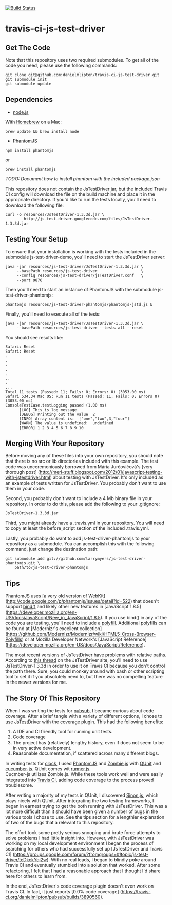 [![Build Status](https://travis-ci.org/danielmlipton/travis-ci-js-test-driver.png?branch=master)](https://travis-ci.org/danielmlipton/travis-ci-js-test-driver)

travis-ci-js-test-driver
========================

## Get The Code 

Note that this repository uses two required submodules.  To get all of the code
you need, please use the following commands:

```
git clone git@github.com:danielmlipton/travis-ci-js-test-driver.git
git submodule init
git submodule update
```

## Dependencies

 * [node.js](http://nodejs.org/)

With [Homebrew](http://mxcl.github.com/homebrew/) on a Mac:

```
brew update && brew install node
```

 * [PhantomJS](http://phantomjs.org/)

```
npm install phantomjs
```

or

```
brew install phantomjs
```

*TODO: Document how to install phantom with the included package.json*

This repository does not contain the JsTestDriver jar, but the included Travis
CI config will download the file on the build machine and place it in the 
appropriate directory.  If you'd like to run the tests locally, you'll need to
download the following file:

```
curl -o resources/JsTestDriver-1.3.3d.jar \
        http://js-test-driver.googlecode.com/files/JsTestDriver-1.3.3d.jar
```

## Testing Your Setup

To ensure that your installation is working with the tests included in the
submodule js-test-driver-demo, you'll need to start the JsTestDriver server:

```
java -jar resources/js-test-driver/JsTestDriver-1.3.3d.jar \
     --basePath resources/js-test-driver                   \
     --config resources/js-test-driver/jsTestDriver.conf   \
     --port 9876 
```

Then you'll need to start an instance of PhantomJS with the submodule
js-test-driver-phantomjs:

```
phantomjs resources/js-test-driver-phantomjs/phantomjs-jstd.js &
```

Finally, you'll need to execute all of the tests:

```
java -jar resources/js-test-driver/JsTestDriver-1.3.3d.jar \
     --basePath resources/js-test-driver --tests all --reset
```

You should see results like:

    Safari: Reset
    Safari: Reset
    .
    .
    .
    .
    .
    ..
    .
    ...
    Total 11 tests (Passed: 11; Fails: 0; Errors: 0) (3053.00 ms)
    Safari 534.34 Mac OS: Run 11 tests (Passed: 11; Fails: 0; Errors 0) (3053.00 ms)
    ConsoleTestCase.testLogging passed (1.00 ms)
          [LOG] This is log message.
          [DEBUG] Printing out the value  2
          [INFO] Array content is:  ["one","two",3,"four"]  
          [WARN] The value is undefined:  undefined
          [ERROR] 1 2 3 4 5 6 7 8 9 10

## Merging With Your Repository

Before moving any of these files into your own repository, you should note that
there is no src or lib directories included with this example.  The test code
was unceremoniously borrowed from Mária Jurčovičová's [very thorough post]
(http://meri-stuff.blogspot.com/2012/01/javascript-testing-with-jstestdriver.html)
about testing with JsTestDriver.  It's only included as an example of tests
written for JsTestDriver.  You probably don't want to use them in your code.

Second, you probably don't want to include a 4 Mb binary file in your repository.
In order to do this, please add the following to your .gitignore:

    JsTestDriver-1.3.3d.jar

Third, you might already have a .travis.yml in your repository.  You will need
to copy at least the before_script section of the included .travis.yml.

Lastly, you probably do want to add js-test-driver-phantomjs to your repository
as a submodole.  You can accomplish this with the following command, just change
the destination path:

```
git submodule add git://github.com/larrymyers/js-test-driver-phantomjs.git \
    path/to/js-test-driver-phantomjs
```

## Tips

PhantomJS uses [a very old version of WebKit]
(http://code.google.com/p/phantomjs/issues/detail?id=522) that doesn't support
[bind()](https://developer.mozilla.org/en-US/docs/JavaScript/Reference/Global_Objects/Function/bind)
and likely other new features in [JavaScript 1.8.5]
(https://developer.mozilla.org/en-US/docs/JavaScript/New_in_JavaScript/1.8.5).
If you use bind() in any of the code you are testing, you'll need to include
a [polyfill](https://developer.mozilla.org/en-US/docs/JavaScript/Reference/Global_Objects/Function/bind#Compatibility).
Additional polyfills can be found at [Modernizr's excellent collection]
(https://github.com/Modernizr/Modernizr/wiki/HTML5-Cross-Browser-Polyfills) or
at Mozilla Developer Network's [JavaScript Reference]
(https://developer.mozilla.org/en-US/docs/JavaScript/Reference).

The most recent versions of JsTestDriver have problems with relative paths.
According to [this thread](http://code.google.com/p/js-test-driver/issues/detail?id=223)
on the JsTestDriver site, you'll need to use JsTestDriver-1.3.3d in order to
use it on Travis CI because you don't control the path there.  Sure, you could
monkey around with bash or other scripting tool to set it if you absolutely need
to, but there was no compelling feature in the newer versions for me.

## The Story Of This Repository

When I was writing the tests for [pubsub](https://github.com/danielmlipton/pubsub),
I became curious about code coverage.  After a brief tangle with a variety of
different options, I chose to use [JsTestDriver](http://code.google.com/p/js-test-driver/)
with the coverage plugin.  This had the following benefits:

1.  A IDE and CI friendly tool for running unit tests.
2.  Code coverage
3.  The project has (relatively) lengthy history, even if does not seem to be in very active development.
4.  Reasonable documentation, if scattered across many different blogs.

In writing tests for [clock](https://github.com/danielmlipton/clock), I used
[PhantomJS](http://phantomjs.org/) and [Zombie.js](http://zombie.labnotes.org/)
with [QUnit](http://qunitjs.com/) and [cucumber-js](https://github.com/cucumber/cucumber-js).
QUnit comes wit [runner.js](https://github.com/jquery/qunit/tree/master/addons/phantomjs).  
Cucmber-js utilizes Zombie.js.  While these tools work well and were easily
integrated into [Travis CI](https://travis-ci.org), adding code coverage to the
process proved troublesome.

After writing a majority of my tests in QUnit, I discovered [Sinon.js](http://sinonjs.org/),
which plays nicely with QUnit.  After integrating the two testing frameworks, I
began in earnest trying to get the both running with JsTestDriver.  This was a
lot more difficult than it should have been given a number of bugs in the various
tools I chose to use.  See the tips section for a lengthier explanation of two
of the bugs that a relevant to this repository.

The effort took some pretty serious snooping and brute force attempts to solve
problems I had little insight into.  However, with JsTestDriver was working on my
local development environment I began the process of searching for others
who had successfully set up [JsTestDriver and Travis CI]
(https://groups.google.com/forum/?fromgroups=#!topic/js-test-driver/teDkckYql2w).
With no real leads, I began to blindly poke around Travis CI and eventually
stumbled into a solution that worked.  After some refactoring, I felt that I had
a reasonable approach that I thought I'd share here for others to learn from.

In the end, JsTestDriver's code coverage plugin doesn't even work on Travis CI.
In fact, it just reports [0.0% code coverage]
(https://travis-ci.org/danielmlipton/pubsub/builds/3890560).
